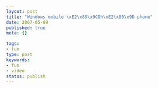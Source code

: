```yaml
---
layout: post
title: "Windows mobile \xE2\x80\x9COh\xE2\x80\x9D phone"
date: 2007-05-09
published: true
meta: {}

tags:
- fun
type: post
keywords:
- fun
- video
status: publish
---
```


